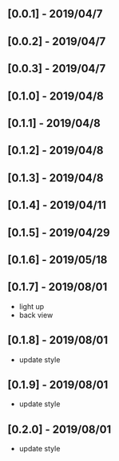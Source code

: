 ## [0.0.1] - 2019/04/7
## [0.0.2] - 2019/04/7
## [0.0.3] - 2019/04/7
## [0.1.0] - 2019/04/8
## [0.1.1] - 2019/04/8
## [0.1.2] - 2019/04/8
## [0.1.3] - 2019/04/8
## [0.1.4] - 2019/04/11
## [0.1.5] - 2019/04/29
## [0.1.6] - 2019/05/18
## [0.1.7] - 2019/08/01
- light up
- back view
## [0.1.8] - 2019/08/01
- update style
## [0.1.9] - 2019/08/01
- update style
## [0.2.0] - 2019/08/01
- update style
